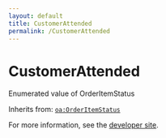 ```yaml
---
layout: default
title: CustomerAttended
permalink: /CustomerAttended
---
```


# CustomerAttended
Enumerated value of OrderItemStatus

Inherits from: [`oa:OrderItemStatus`](https://openactive.io/OrderItemStatus)

For more information, see the [developer site](https://developer.openactive.io/data-model/types/).